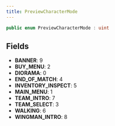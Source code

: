 ```yaml
---
title: PreviewCharacterMode
---
```


```csharp
public enum PreviewCharacterMode : uint
```

## Fields

- **BANNER**: 9
- **BUY_MENU**: 2
- **DIORAMA**: 0
- **END_OF_MATCH**: 4
- **INVENTORY_INSPECT**: 5
- **MAIN_MENU**: 1
- **TEAM_INTRO**: 7
- **TEAM_SELECT**: 3
- **WALKING**: 6
- **WINGMAN_INTRO**: 8

